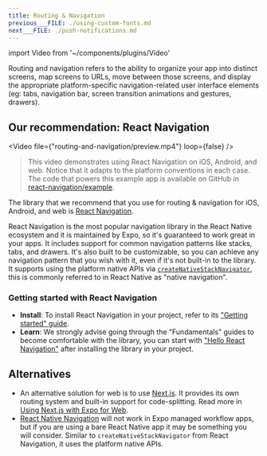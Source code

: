 ```yaml
---
title: Routing & Navigation
previous___FILE: ./using-custom-fonts.md
next___FILE: ./push-notifications.md
---
```


import Video from '~/components/plugins/Video'

Routing and navigation refers to the ability to organize your app into distinct screens, map screens to URLs, move between those screens, and display the appropriate platform-specific navigation-related user interface elements (eg: tabs, navigation bar, screen transition animations and gestures, drawers).

## Our recommendation: React Navigation

<Video file={"routing-and-navigation/preview.mp4"} loop={false} />

> This video demonstrates using React Navigation on iOS, Android, and web. Notice that it adapts to the platform conventions in each case. The code that powers this example app is available on GitHub in [react-navigation/example](https://github.com/react-navigation/react-navigation/tree/main/example).

The library that we recommend that you use for routing & navigation for iOS, Android, and web is [React Navigation](https://github.com/react-navigation/react-navigation).

React Navigation is the most popular navigation library in the React Native ecosystem and it is maintained by Expo, so it's guaranteed to work great in your apps. It includes support for common navigation patterns like stacks, tabs, and drawers. It's also built to be customizable, so you can achieve any navigation pattern that you wish with it, even if it's not built-in to the library. It supports using the platform native APIs via [`createNativeStackNavigator`](https://reactnavigation.org/docs/native-stack-navigator), this is commonly referred to in React Native as "native navigation".

### Getting started with React Navigation

- **Install**: To install React Navigation in your project, refer to its ["Getting started" guide](https://reactnavigation.org/docs/getting-started/).
- **Learn**: We strongly advise going through the "Fundamentals" guides to become comfortable with the library, you can start with ["Hello React Navigation"](https://reactnavigation.org/docs/hello-react-navigation) after installing the library in your project.

## Alternatives

- An alternative solution for web is to use [Next.js](../guides/using-nextjs.md). It provides its own routing system and built-in support for code-splitting. Read more in [Using Next.js with Expo for Web](../guides/using-nextjs.md).
- [React Native Navigation](https://github.com/wix/react-native-navigation) will not work in Expo managed workflow apps, but if you are using a bare React Native app it may be something you will consider. Similar to `createNativeStackNavigator` from React Navigation, it uses the platform native APIs.
